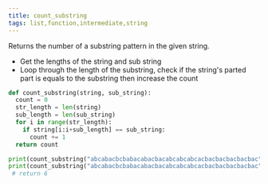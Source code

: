 ```yaml
---
title: count_substring
tags: list,function,intermediate,string
---
```


Returns the number of a substring pattern in the given string.

- Get the lengths of the string and sub string
- Loop through the length of the substring, check if the string's parted part is equals to the substring then increase the count

```python
def count_substring(string, sub_string):
  count = 0
  str_length = len(string)
  sub_length = len(sub_string)
  for i in range(str_length):
    if string[i:i+sub_length] == sub_string:
      count += 1
  return count
```

```python
print(count_substring("abcabacbcbabacabacbacabcabcabcacbacbacbacbacbac", 'abc')) # returns 4
print(count_substring("abcabacbcbabacabacbacabcabcabcacbacbacbacbacbac", 'ca')) 
 # return 6
```

